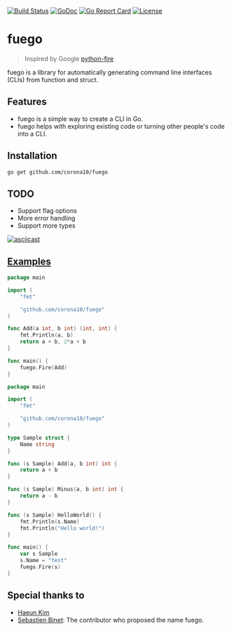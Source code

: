 [![Build Status](https://travis-ci.org/corona10/fuego.svg?branch=master)](https://travis-ci.org/corona10/fuego)
[![GoDoc](https://godoc.org/github.com/corona10/fuego?status.svg)](https://godoc.org/github.com/corona10/fuego)
[![Go Report Card](https://goreportcard.com/badge/github.com/corona10/fuego)](https://goreportcard.com/report/github.com/corona10/fuego)
[![License](https://img.shields.io/badge/License-BSD%203--Clause-blue.svg)](https://opensource.org/licenses/BSD-3-Clause)

# fuego
> Inspired by Google [python-fire](https://github.com/google/python-fire)

fuego is a library for automatically generating command line interfaces (CLIs) from function and struct.

## Features
* fuego is a simple way to create a CLI in Go.
* fuego helps with exploring existing code or turning other people's code into a CLI.

## Installation
```bash
go get github.com/corona10/fuego
```

## TODO
- Support flag options
- More error handling
- Support more types

[![asciicast](https://asciinema.org/a/173782.png)](https://asciinema.org/a/173782)

## [Examples](/_examples)

```go
package main

import (
	"fmt"

	"github.com/corona10/fuego"
)

func Add(a int, b int) (int, int) {
	fmt.Println(a, b)
	return a + b, 2*a + b
}

func main() {
	fuego.Fire(Add)
}
```

```go
package main

import (
	"fmt"

	"github.com/corona10/fuego"
)

type Sample struct {
	Name string
}

func (s Sample) Add(a, b int) int {
	return a + b
}

func (s Sample) Minus(a, b int) int {
	return a - b
}

func (s Sample) HelloWorld() {
	fmt.Println(s.Name)
	fmt.Println("Hello world!")
}

func main() {
	var s Sample
	s.Name = "test"
	fuego.Fire(s)
}
```

## Special thanks to
* [Haeun Kim](https://github.com/haeungun/)
* [Sebastien Binet](https://github.com/sbinet): The contributor who proposed the name fuego.
